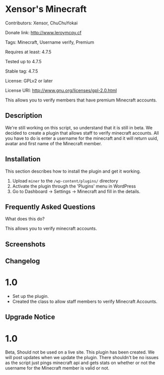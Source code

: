 # Xensor's Minecraft #
Contributors: Xensor, ChuChuYokai

Donate link: http://www.leroymcqy.cf

Tags: Minecraft, Username verify, Premium

Requires at least: 4.7.5

Tested up to 4.7.5

Stable tag: 4.7.5

License: GPLv2 or later

License URI: http://www.gnu.org/licenses/gpl-2.0.html

This allows you to verify members that have premium Minecraft accounts.  

## Description ##

We're still working on this script, so understand that it is still in beta. We decided to create a plugin that allows staff to verify minecraft accounts. All you have to do is enter a username for the minecraft and it will return uuid, avatar and first name of the Minecraft member. 

## Installation ##

This section describes how to install the plugin and get it working.

1. Upload `miner` to the `/wp-content/plugins/` directory
1. Activate the plugin through the 'Plugins' menu in WordPress
1. Go to Dashboard -> Settings -> Minecraft and fill in the details.

## Frequently Asked Questions ##

What does this do? 

This allows you to verify minecraft accounts.  

## Screenshots ##



## Changelog ##



# 1.0 #
* Set up the plugin.
* Created the class to allow staff members to verify Minecraft Accounts.


## Upgrade Notice ##

# 1.0 #
Beta, Should not be used on a live site. This plugin has been created. We will post updates when we update the plugin. There shouldn't be no issues as the script just pings minecraft api and gets stats on whether or not the username for the Minecraft member is valid or not. 

